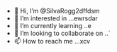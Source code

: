 - 👋 Hi, I’m @SilvaRogg2dffdsm
- 👀 I’m interested in ...ewrsdar
- 🌱 I’m currently learning ..e
- 💞️ I’m looking to collaborate on ..´
- 📫 How to reach me ...xcv

<!---fg
SilvaRogg2/SilvaRogg2 is a ✨ special ✨ repository because its `README.md` (this file) appears on your GitHub profile.
You can click the Preview link to take a look at your changes.
--->
